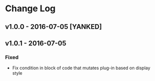 # Change Log

## v1.0.0 - 2016-07-05 [YANKED]

## v1.0.1 - 2016-07-05

### Fixed
- Fix condition in block of code that mutates plug-in based on display style